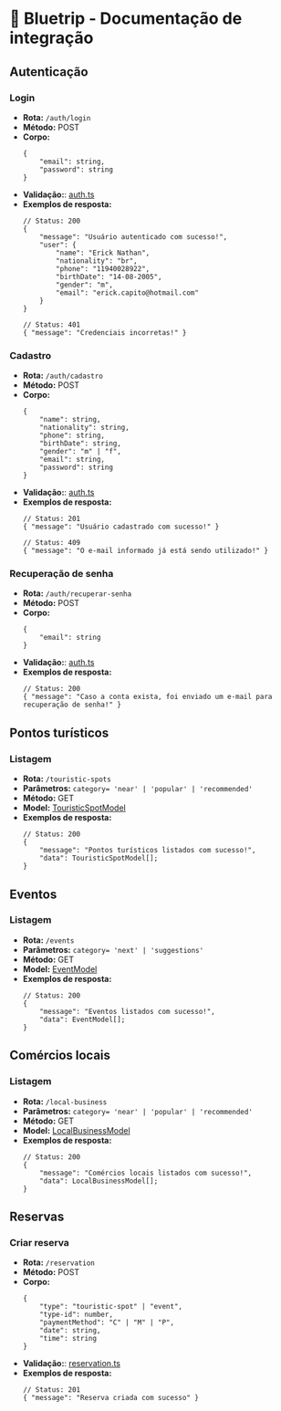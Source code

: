 # 🔱 Bluetrip - Documentação de integração

## Autenticação
### Login
- **Rota:** `/auth/login`
- **Método:** POST
- **Corpo:**
    ```TS
    {
        "email": string,
        "password": string
    }
    ```
- **Validação:**: [auth.ts](https://github.com/ericknathan/bluetrip/blob/main/src/helpers/validators/auth.ts#L3)
- **Exemplos de resposta:**
    ```TS
    // Status: 200
    {
        "message": "Usuário autenticado com sucesso!",
        "user": {
            "name": "Erick Nathan",
            "nationality": "br",
            "phone": "11940028922",
            "birthDate": "14-08-2005",
            "gender": "m",
            "email": "erick.capito@hotmail.com"
        }
    }

    // Status: 401
    { "message": "Credenciais incorretas!" }
    ```

### Cadastro
- **Rota:** `/auth/cadastro`
- **Método:** POST
- **Corpo:**
    ```TS
    {
        "name": string,
        "nationality": string,
        "phone": string,
        "birthDate": string,
        "gender": "m" | "f",
        "email": string,
        "password": string
    }
    ```
- **Validação:**: [auth.ts](https://github.com/ericknathan/bluetrip/blob/main/src/helpers/validators/auth.ts#L22)
- **Exemplos de resposta:**
    ```TS
    // Status: 201
    { "message": "Usuário cadastrado com sucesso!" }

    // Status: 409
    { "message": "O e-mail informado já está sendo utilizado!" }
    ```

### Recuperação de senha
- **Rota:** `/auth/recuperar-senha`
- **Método:** POST
- **Corpo:**
    ```TS
    {
        "email": string
    }
    ```
- **Validação:**: [auth.ts](https://github.com/ericknathan/bluetrip/blob/main/src/helpers/validators/auth.ts#L67)
- **Exemplos de resposta:**
    ```TS
    // Status: 200
    { "message": "Caso a conta exista, foi enviado um e-mail para recuperação de senha!" }
    ```

## Pontos turísticos
### Listagem
- **Rota:** `/touristic-spots`
- **Parâmetros:** `category= 'near' | 'popular' | 'recommended'`
- **Método:** GET
- **Model:** [TouristicSpotModel](https://github.com/ericknathan/bluetrip/blob/main/src/models/tourist-spot.model.ts#L3)
- **Exemplos de resposta:**
    ```TS
    // Status: 200
    {
        "message": "Pontos turísticos listados com sucesso!",
        "data": TouristicSpotModel[];
    }
    ```

## Eventos
### Listagem
- **Rota:** `/events`
- **Parâmetros:** `category= 'next' | 'suggestions'`
- **Método:** GET
- **Model:** [EventModel](https://github.com/ericknathan/bluetrip/blob/main/src/models/tourist-spot.model.ts#L16)
- **Exemplos de resposta:**
    ```TS
    // Status: 200
    {
        "message": "Eventos listados com sucesso!",
        "data": EventModel[];
    }
    ```

## Comércios locais
### Listagem
- **Rota:** `/local-business`
- **Parâmetros:** `category= 'near' | 'popular' | 'recommended'`
- **Método:** GET
- **Model:** [LocalBusinessModel](https://github.com/ericknathan/bluetrip/blob/main/src/models/local-business.model.ts)
- **Exemplos de resposta:**
    ```TS
    // Status: 200
    {
        "message": "Comércios locais listados com sucesso!",
        "data": LocalBusinessModel[];
    }
    ```

## Reservas
### Criar reserva
- **Rota:** `/reservation`
- **Método:** POST
- **Corpo:**
    ```TS
    {
        "type": "touristic-spot" | "event",
        "type-id": number,
        "paymentMethod": "C" | "M" | "P",
        "date": string,
        "time": string
    }
    ```
- **Validação:**: [reservation.ts](https://github.com/ericknathan/bluetrip/blob/main/src/helpers/validators/reservation.ts)
- **Exemplos de resposta:**
    ```TS
    // Status: 201
    { "message": "Reserva criada com sucesso" }
    ```
